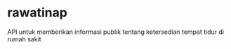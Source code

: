 # rawatinap
 API  untuk memberikan informasi publik tentang ketersedian tempat tidur di rumah sakit
